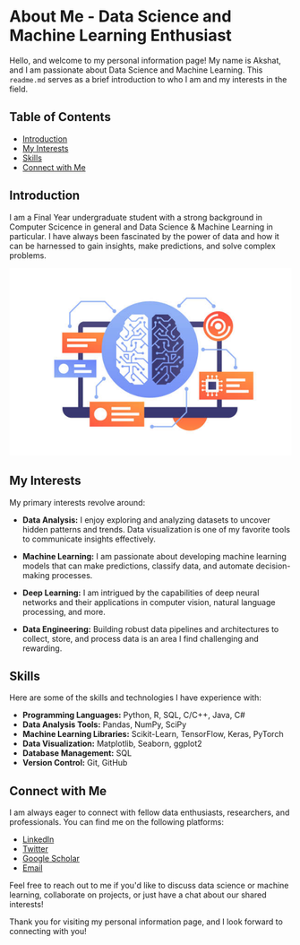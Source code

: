# About Me - Data Science and Machine Learning Enthusiast

Hello, and welcome to my personal information page! My name is Akshat, and I am passionate about Data Science and Machine Learning. This `readme.md` serves as a brief introduction to who I am and my interests in the field.

## Table of Contents

- [Introduction](#introduction)
- [My Interests](#my-interests)
- [Skills](#skills)
- [Connect with Me](#connect-with-me)

## Introduction

I am a Final Year undergraduate student with a strong background in Computer Scicence in general and Data Science & Machine Learning in particular. I have always been fascinated by the power of data and how it can be harnessed to gain insights, make predictions, and solve complex problems.

![Data Science and ML](data_science_ml.png)

## My Interests

My primary interests revolve around:

- **Data Analysis:** I enjoy exploring and analyzing datasets to uncover hidden patterns and trends. Data visualization is one of my favorite tools to communicate insights effectively.

- **Machine Learning:** I am passionate about developing machine learning models that can make predictions, classify data, and automate decision-making processes.

- **Deep Learning:** I am intrigued by the capabilities of deep neural networks and their applications in computer vision, natural language processing, and more.

- **Data Engineering:** Building robust data pipelines and architectures to collect, store, and process data is an area I find challenging and rewarding.

## Skills

Here are some of the skills and technologies I have experience with:

- **Programming Languages:** Python, R, SQL, C/C++, Java, C#
- **Data Analysis Tools:** Pandas, NumPy, SciPy
- **Machine Learning Libraries:** Scikit-Learn, TensorFlow, Keras, PyTorch
- **Data Visualization:** Matplotlib, Seaborn, ggplot2
- **Database Management:** SQL
- **Version Control:** Git, GitHub

## Connect with Me

I am always eager to connect with fellow data enthusiasts, researchers, and professionals. You can find me on the following platforms:

- [LinkedIn](https://www.linkedin.com/in/akshat-bokdia-68b29a227/)
- [Twitter](https://twitter.com/akshat_bokdia)
- [Google Scholar](https://scholar.google.com/citations?hl=en&authuser=1&user=I0g9fTUAAAAJ)
- [Email](mailto:akshatbokdia1411@gmail.com) 

Feel free to reach out to me if you'd like to discuss data science or machine learning, collaborate on projects, or just have a chat about our shared interests!

Thank you for visiting my personal information page, and I look forward to connecting with you!

